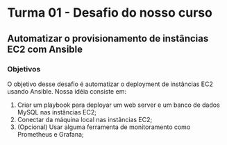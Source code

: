 # Turma 01 - Desafio do nosso curso

## Automatizar o provisionamento de instâncias EC2 com Ansible

### Objetivos

O objetivo desse desafio é automatizar o deployment de instâncias EC2 usando Ansible. Nossa idéia consiste em:

1. Criar um playbook para deployar um web server e um banco de dados MySQL nas instâncias EC2;
1. Conectar da máquina local nas instâncias EC2;
3. (Opcional) Usar alguma ferramenta de monitoramento como Prometheus e Grafana;
